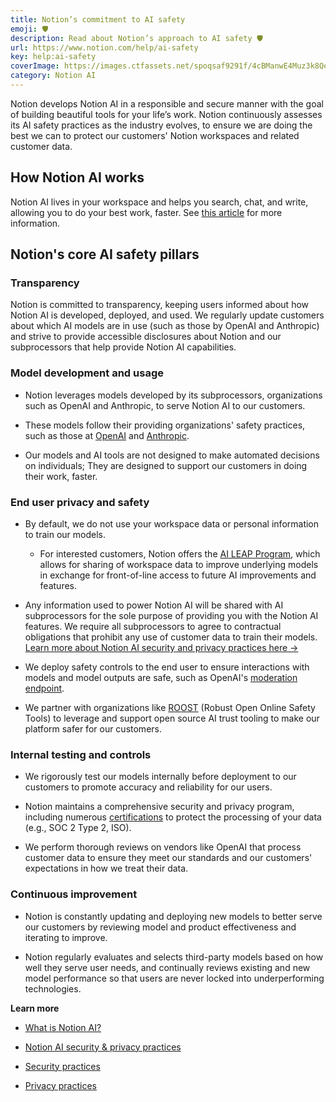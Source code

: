 ```yaml
---
title: Notion’s commitment to AI safety
emoji: 🛡️
description: Read about Notion’s approach to AI safety 🛡️
url: https://www.notion.com/help/ai-safety
key: help:ai-safety
coverImage: https://images.ctfassets.net/spoqsaf9291f/4cBManwE4Muz3k8Qek1Vda/e6c35d9ee50fdc54634d422cbe277453/add-security-and-compliance-integrations.png
category: Notion AI
---
```


Notion develops Notion AI in a responsible and secure manner with the goal of building beautiful tools for your life’s work. Notion continuously assesses its AI safety practices as the industry evolves, to ensure we are doing the best we can to protect our customers' Notion workspaces and related customer data.

## How Notion AI works

Notion AI lives in your workspace and helps you search, chat, and write, allowing you to do your best work, faster. See [this article](https://www.notion.com/help/notion-ai-faqs) for more information.

## Notion's core AI safety pillars

### Transparency

Notion is committed to transparency, keeping users informed about how Notion AI is developed, deployed, and used. We regularly update customers about which AI models are in use (such as those by OpenAI and Anthropic) and strive to provide accessible disclosures about Notion and our subprocessors that help provide Notion AI capabilities.

### Model development and usage

* Notion leverages models developed by its subprocessors, organizations such as OpenAI and Anthropic, to serve Notion AI to our customers.

* These models follow their providing organizations' safety practices, such as those at [OpenAI](https://openai.com/safety/) and [Anthropic](https://www.anthropic.com/news/core-views-on-ai-safety).

* Our models and AI tools are not designed to make automated decisions on individuals; They are designed to support our customers in doing their work, faster.

### End user privacy and safety

* By default, we do not use your workspace data or personal information to train our models.

  * For interested customers, Notion offers the [AI LEAP Program](https://www.notion.com/help/notion-ai-leap-program-faqs), which allows for sharing of workspace data to improve underlying models in exchange for front-of-line access to future AI improvements and features.

* Any information used to power Notion AI will be shared with AI subprocessors for the sole purpose of providing you with the Notion AI features. We require all subprocessors to agree to contractual obligations that prohibit any use of customer data to train their models. [Learn more about Notion AI security and privacy practices here →](https://www.notion.com/help/notion-ai-security-practices)

* We deploy safety controls to the end user to ensure interactions with models and model outputs are safe, such as OpenAI's [moderation endpoint](https://platform.openai.com/docs/guides/moderation).

* We partner with organizations like [ROOST](http://roost.tools) (Robust Open Online Safety Tools) to leverage and support open source AI trust tooling to make our platform safer for our customers.

### Internal testing and controls

* We rigorously test our models internally before deployment to our customers to promote accuracy and reliability for our users.

* Notion maintains a comprehensive security and privacy program, including numerous [certifications](https://www.notion.com/help/security-and-privacy?g-exp=may_13_pricing_updates--on#compliance) to protect the processing of your data (e.g., SOC 2 Type 2, ISO).

* We perform thorough reviews on vendors like OpenAI that process customer data to ensure they meet our standards and our customers' expectations in how we treat their data.

### Continuous improvement

* Notion is constantly updating and deploying new models to better serve our customers by reviewing model and product effectiveness and iterating to improve.

* Notion regularly evaluates and selects third-party models based on how well they serve user needs, and continually reviews existing and new model performance so that users are never locked into underperforming technologies.⁠

**Learn more**

* [What is Notion AI?](https://www.notion.com/help/notion-ai-faqs)

* [Notion AI security & privacy practices](https://www.notion.com/help/notion-ai-security-practices)

* [Security practices](https://www.notion.com/help/security-and-privacy)

* [Privacy practices](https://www.notion.com/help/privacy)
